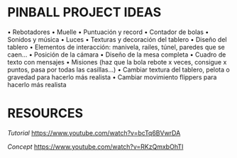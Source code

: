 # PINBALL PROJECT IDEAS
• Rebotadores
• Muelle
• Puntuación y record
• Contador de bolas
• Sonidos y música
• Luces
• Texturas y decoración del tablero
• Diseño del tablero
• Elementos de interacción: manivela, railes, túnel, paredes que se caen…
• Posición de la cámara
• Diseño de la mesa completa
• Cuadro de texto con mensajes
• Misiones (haz que la bola rebote x veces, consigue x puntos, pasa por todas las casillas…)
• Cambiar textura del tablero, pelota o gravedad para hacerlo más realista
• Cambiar movimiento flippers para hacerlo más realista

# RESOURCES
*Tutorial*
https://www.youtube.com/watch?v=bcTq6BVwrDA

*Concept*
https://www.youtube.com/watch?v=RKzQmxbOhTI
